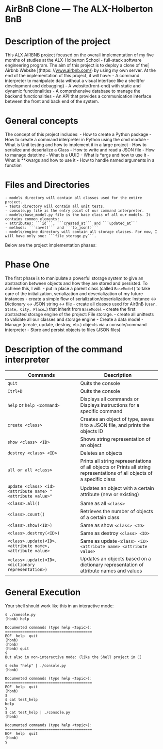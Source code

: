 # AirBnB Clone ― The ALX-Holberton BnB

# Description of the project
This ALX AIRBNB project focused on the overall implementation
of my five months of studies at the ALX-Holberton School - full-stack
software engineering program.
The aim of this project is to deploy a clone of
the[ Airbnb Website ](https: //www.airbnb.com/) by using my own server.
At the end of the implementation of this project, it will have:
    - A command interpreter to manipulate data without a visual interface
        like a shell(for development and debugging)
    - A website(front-end) with static and dynamic functionalities
    - A comprehensive database to manage the backend functionalities
    - An API that provides a communication interface between
        the front and back end of the system.

# General concepts
The concept of this project includes:
    - How to create a Python package
    - How to create a command interpreter in Python using the cmd module
    - What is Unit testing and how to implement it in a large project
    - How to serialize and deserialize a Class
    - How to write and read a JSON file
    - How to manage datetime
    - What is a UUID
    - What is *args and how to use it
    - What is **kwargs and how to use it
    - How to handle named arguments in a function

# Files and Directories
    - models directory will contain all classes used for the entire project.
    - tests directory will contain all unit tests.
    - console.py file is the entry point of our command interpreter.
    - models/base_model.py file is the base class of all our models. It contains common elements:
    - attributes: ```id```, ```created_at``` and ```updated_at```
    - methods: ```save()``` and ```to_json()```
    - models/engine directory will contain all storage classes. For now, I will have only one: ```file_storage.py```.

Below are the project implementation phases:
# Phase One
The first phase is to manipulate a powerful storage system to give an abstraction between objects and how they are stored and persisted. To achieve this, I will:
    - put in place a parent class (called ```BaseModel```) to take care of the initialization, serialization and deserialization of my future instances
    - create a simple flow of serialization/deserialization: Instance <-> Dictionary <-> JSON string <-> file
    - create all classes used for AirBnB (```User, State, City, Place…```) that inherit from ```BaseModel```
    - create the first abstracted storage engine of the project: File storage.
    - create all unittests to validate all our classes and storage engine
    - Create a data model
    - Manage (create, update, destroy, etc.) objects via a console/command interpreter
    - Store and persist objects to files (JSON files)

# Description of the command interpreter
| Commands                                                       | Description                                                                                                              |
|----------------------------------------------------------------|--------------------------------------------------------------------------------------------------------------------------|
| ```quit```                                                     | Quits the console                                                                                                        |
| ```Ctrl+D```                                                   | Quits the console                                                                                                        |
| ```help``` or ```help <command>```                             | Displays all commands or Displays instructions for a specific command                                                    |
| ```create <class>```                                           | Creates an object of type, saves it to a JSON file, and prints the objects ID                                            |
| ```show <class> <ID>```                                        | Shows string representation of an object                                                                                 |
| ```destroy <class> <ID>```                                     | Deletes an objects                                                                                                       |
| ```all or all <class>```                                       | Prints all string representations of all objects or Prints all string representations of all objects of a specific class |
| ```update <class> <id> <attribute name> "<attribute value>"``` | Updates an object with a certain attribute (new or existing)                                                             |
| ```<class>.all()```                                            | Same as all ```<class>```                                                                                                |
| ```<class>.count()```                                          | Retrieves the number of objects of a certain class                                                                       |
| ```<class>.show(<ID>)```                                       | Same as show ```<class> <ID>```                                                                                          |
| ```<class>.destroy(<ID>)```                                    | Same as destroy ```<class> <ID>```                                                                                       |
| ```<class>.update(<ID>, <attribute name>, <attribute value>``` | Same as update ```<class> <ID> <attribute name> <attribute value>```                                                     |
| ```<class>.update(<ID>, <dictionary representation>)```        | Updates an objects based on a dictionary representation of attribute names and values                                    |

# General Execution
Your shell should work like this in an interactive mode:
```
$ ./console.py
(hbnb) help

Documented commands (type help <topic>):
========================================
EOF  help  quit
(hbnb)
(hbnb)
(hbnb) quit
$
But also in non-interactive mode: (like the Shell project in C)

$ echo "help" | ./console.py
(hbnb)

Documented commands (type help <topic>):
========================================
EOF  help  quit
(hbnb)
$
$ cat test_help
help
$
$ cat test_help | ./console.py
(hbnb)

Documented commands (type help <topic>):
========================================
EOF  help  quit
(hbnb)
$
```
